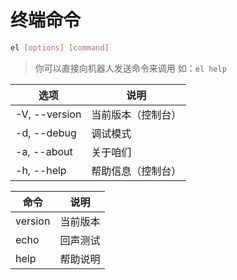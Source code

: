 # 终端命令

```sh
el [options] [command]
```

> 你可以直接向机器人发送命令来调用
> 如：`el help`

| 选项          | 说明               |
| ------------- | ------------------ |
| -V, --version | 当前版本（控制台） |
| -d, --debug   | 调试模式           |
| -a, --about   | 关于咱们           |
| -h, --help    | 帮助信息（控制台） |

| 命令           | 说明     |
| -------------- | -------- |
| version        | 当前版本 |
| echo <message> | 回声测试 |
| help           | 帮助说明 |
